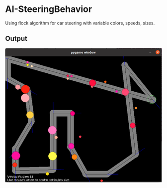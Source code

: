 # AI-SteeringBehavior

Using flock algorithm for car steering with variable colors, speeds, sizes.

## Output

![screenshot](scrots/screen.png)
